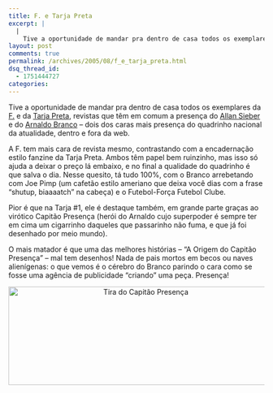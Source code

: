 ```yaml
---
title: F. e Tarja Preta
excerpt: |
  |
    Tive a oportunidade de mandar pra dentro de casa todos os exemplares da F. e da Tarja Preta, revistas que têm em comum a presença do Allan Sieber e do Arnaldo Branco - dois dos caras mais presença do quadrinho...
layout: post
comments: true
permalink: /archives/2005/08/f_e_tarja_preta.html
dsq_thread_id:
  - 1751444727
categories:
---
```

Tive a oportunidade de mandar pra dentro de casa todos os exemplares da [F.][1] e da [Tarja Preta][2], revistas que têm em comum a presença do [Allan Sieber][3] e do [Arnaldo Branco][4] &#8211; dois dos caras mais presença do quadrinho nacional da atualidade, dentro e fora da web.

A F. tem mais cara de revista mesmo, contrastando com a encadernação estilo fanzine da Tarja Preta. Ambos têm papel bem ruinzinho, mas isso só ajuda a deixar o preço lá embaixo, e no final a qualidade do quadrinho é que salva o dia. Nesse quesito, tá tudo 100%, com o Branco arrebetando com Joe Pimp (um cafetão estilo ameriano que deixa você dias com a frase &#8220;shutup, biaaaatch&#8221; na cabeça) e o Futebol-Força Futebol Clube.

Pior é que na Tarja #1, ele é destaque também, em grande parte graças ao virótico Capitão Presença (herói do Arnaldo cujo superpoder é sempre ter em cima um cigarrinho daqueles que passarinho não fuma, e que já foi desenhado por meio mundo).

O mais matador é que uma das melhores histórias &#8211; &#8220;A Origem do Capitão Presença&#8221; &#8211; mal tem desenhos! Nada de pais mortos em becos ou naves alienígenas: o que vemos é o cérebro do Branco parindo o cara como se fosse uma agência de publicidade &#8220;criando&#8221; uma peça. Presença!

<center>
  <img title="Tira do Capitão Presença" src="//chester.me/archives/img/presenca.png" width="525" height="194" />
</center>

 [1]: http://www.fhumor.com.br/index.html
 [2]: http://www.cucaracha.com.br/tarjapreta/
 [3]: http://www.tonto.com.br/tiras/allan.htm
 [4]: http://www.tonto.com.br/tiras/arnaldo.htm
